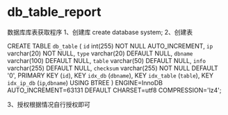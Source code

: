 # db_table_report
数据库库表获取程序
1、创建库
create database system;
2、创建表

CREATE TABLE `db_table` (
  `id` int(255) NOT NULL AUTO_INCREMENT,
  `ip` varchar(20) NOT NULL,
  `type` varchar(20) DEFAULT NULL,
  `dbname` varchar(100) DEFAULT NULL,
  `table` varchar(50) DEFAULT NULL,
  `info` varchar(255) DEFAULT NULL,
  `checksum` varchar(255) NOT NULL DEFAULT '0',
  PRIMARY KEY (`id`),
  KEY `idx_db` (`dbname`),
  KEY `idx_table` (`table`),
  KEY `idx_ip_db` (`ip`,`dbname`) USING BTREE
) ENGINE=InnoDB AUTO_INCREMENT=63131 DEFAULT CHARSET=utf8 COMPRESSION='lz4';


3、授权根据情况自行授权即可
